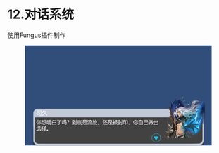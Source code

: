 # 12.对话系统

使用Fungus插件制作

<figure><img src="../.gitbook/assets/image (1).png" alt=""><figcaption></figcaption></figure>
